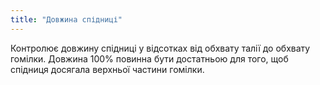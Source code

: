```yaml
---
title: "Довжина спідниці"
---
```


Контролює довжину спідниці у відсотках від обхвату талії до обхвату гомілки. Довжина 100% повинна бути достатньою для того, щоб спідниця досягала верхньої частини гомілки.
